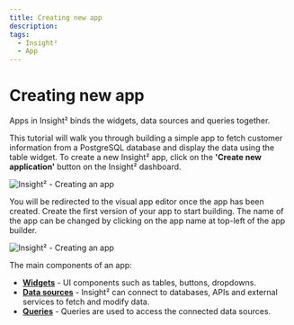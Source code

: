 ```yaml
---
title: Creating new app
description: 
tags:
  - Insight²
  - App
---
```


# Creating new app


Apps in Insight² binds the widgets, data sources and queries together.


This tutorial will walk you through building a simple app to fetch customer information from a PostgreSQL database and display the data using the table widget.
To create a new Insight² app, click on the **'Create new application'** button on the Insight² dashboard.



![Insight² - Creating an app](/_images/insight2/tutorial/creating-new-app/dashboard_in2.png)



You will be redirected to the visual app editor once the app has been created. Create the first version of your app to start building. The name of the app can be changed by clicking on the app name at top-left of the app builder.



![Insight² - Creating an app](/_images/insight2/tutorial/creating-new-app/visual-app-editor_in2.png)



The main components of an app:

- **[Widgets](/insight2/tutorial/adding-widget/)** - UI components such as tables, buttons, dropdowns.
- **[Data sources](/insight2/tutorial/adding-a-datasource/)** - Insight² can connect to databases, APIs and external services to fetch and modify data.
- **[Queries](/insight2/tutorial/building-queries/)** - Queries are used to access the connected data sources.
